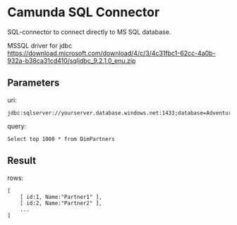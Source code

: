 # Camunda SQL Connector

SQL-connector to connect directly to MS SQL database.

MSSQL driver for jdbc https://download.microsoft.com/download/4/c/3/4c31fbc1-62cc-4a0b-932a-b38ca31cd410/sqljdbc_9.2.1.0_enu.zip

## Parameters

uri: 
```
jdbc:sqlserver://yourserver.database.windows.net:1433;database=AdventureWorks;user=yourusername@yourserver;password=yourpassword;encrypt=true;trustServerCertificate=false;loginTimeout=30;
```

query:
```
Select top 1000 * from DimPartners
```


## Result

rows:
```
[
	[ id:1, Name:"Partner1" ],
	[ id:2, Name:"Partner2" ],
	...
]
```
